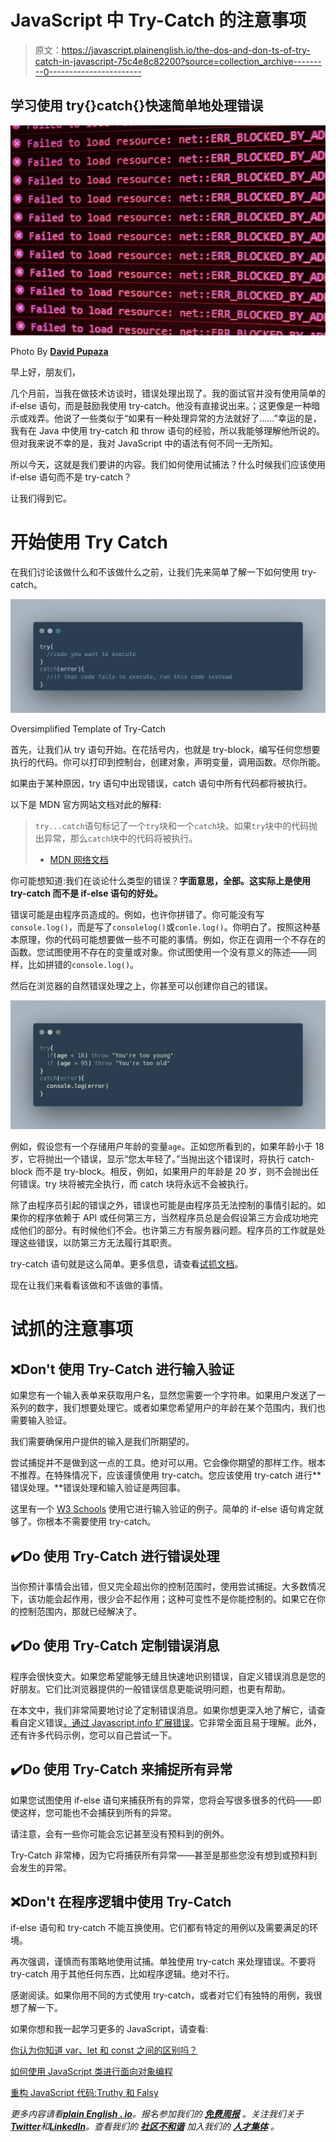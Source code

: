 # JavaScript 中 Try-Catch 的注意事项

> 原文：<https://javascript.plainenglish.io/the-dos-and-don-ts-of-try-catch-in-javascript-75c4e8c82200?source=collection_archive---------0----------------------->

## 学习使用 try{}catch{}快速简单地处理错误

![](img/f5ace298314e4615ec0107645c71ae87.png)

Photo By [**David Pupaza**](https://www.instagram.com/davijd1/)

早上好，朋友们，

几个月前，当我在做技术访谈时，错误处理出现了。我的面试官并没有使用简单的 if-else 语句，而是鼓励我使用 try-catch。他没有直接说出来。；这更像是一种暗示或戏弄。他说了一些类似于“如果有一种处理异常的方法就好了……”幸运的是，我有在 Java 中使用 try-catch 和 throw 语句的经验，所以我能够理解他所说的。但对我来说不幸的是，我对 JavaScript 中的语法有何不同一无所知。

所以今天，这就是我们要讲的内容。我们如何使用试捕法？什么时候我们应该使用 if-else 语句而不是 try-catch？

让我们得到它。

# 开始使用 Try Catch

在我们讨论该做什么和不该做什么之前，让我们先来简单了解一下如何使用 try-catch。

![](img/c7a0815bcf3eb22381a3365243f1e5e4.png)

Oversimplified Template of Try-Catch

首先，让我们从 try 语句开始。在花括号内，也就是 try-block，编写任何您想要执行的代码。你可以打印到控制台，创建对象，声明变量，调用函数。尽你所能。

如果由于某种原因，try 语句中出现错误，catch 语句中所有代码都将被执行。

以下是 MDN 官方网站文档对此的解释:

> `try...catch`语句标记了一个`try`块和一个`catch`块。如果`try`块中的代码抛出异常，那么`catch`块中的代码将被执行。
> 
> - [MDN 网络文档](https://developer.mozilla.org/en-US/docs/Web/JavaScript/Reference/Statements/try...catch)

你可能想知道:我们在谈论什么类型的错误？**字面意思，全部。这实际上是使用 try-catch 而不是 if-else 语句的好处。**

错误可能是由程序员造成的。例如，也许你拼错了。你可能没有写`console.log()`，而是写了`consolelog()`或`conle.log()`。你明白了。按照这种基本原理，你的代码可能想要做一些不可能的事情。例如，你正在调用一个不存在的函数。您试图使用不存在的变量或对象。你试图使用一个没有意义的陈述——同样，比如拼错的`console.log()`。

然后在浏览器的自然错误处理之上，你甚至可以创建你自己的错误。

![](img/f3b264a287d150e91d2ec55f185ef3f8.png)

例如，假设您有一个存储用户年龄的变量`age`。正如您所看到的，如果年龄小于 18 岁，它将抛出一个错误，显示“您太年轻了。”当抛出这个错误时，将执行 catch-block 而不是 try-block。相反，例如，如果用户的年龄是 20 岁，则不会抛出任何错误。try 块将被完全执行，而 catch 块将永远不会被执行。

除了由程序员引起的错误之外，错误也可能是由程序员无法控制的事情引起的。如果你的程序依赖于 API 或任何第三方，当然程序员总是会假设第三方会成功地完成他们的部分。有时候他们不会。也许第三方有服务器问题。程序员的工作就是处理这些错误，以防第三方无法履行其职责。

try-catch 语句就是这么简单。更多信息，请查看[试抓文档](https://developer.mozilla.org/en-US/docs/Web/JavaScript/Reference/Statements/try...catch)。

现在让我们来看看该做和不该做的事情。

# 试抓的注意事项

## ❌Don't 使用 Try-Catch 进行输入验证

如果您有一个输入表单来获取用户名，显然您需要一个字符串。如果用户发送了一系列的数字，我们想要处理它。或者如果您希望用户的年龄在某个范围内，我们也需要输入验证。

我们需要确保用户提供的输入是我们所期望的。

尝试捕捉并不是做到这一点的工具。绝对可以用。它会像你期望的那样工作。根本不推荐。在特殊情况下，应该谨慎使用 try-catch。您应该使用 try-catch 进行**错误处理。**错误处理和输入验证是两回事。

这里有一个 [W3 Schools](https://www.w3schools.com/jsref/tryit.asp?filename=tryjsref_state_throw_error) 使用它进行输入验证的例子。简单的 if-else 语句肯定就够了。你根本不需要使用 try-catch。

## ✔️Do 使用 Try-Catch 进行错误处理

当你预计事情会出错，但又完全超出你的控制范围时，使用尝试捕捉。大多数情况下，该功能会起作用，很少会不起作用；这种可变性不是你能控制的。如果它在你的控制范围内，那就已经解决了。

## ✔️Do 使用 Try-Catch 定制错误消息

程序会很快变大。如果您希望能够无缝且快速地识别错误，自定义错误消息是您的好朋友。它们比浏览器提供的一般错误信息更能说明问题，也更有帮助。

在本文中，我们非常简要地讨论了定制错误消息。如果你想更深入地了解它，请查看自定义错误[，通过 Javascript.info 扩展错误](https://javascript.info/custom-errors)。它非常全面且易于理解。此外，还有许多代码示例，您可以自己尝试一下。

## ✔️Do 使用 Try-Catch 来捕捉所有异常

如果您试图使用 if-else 语句来捕获所有的异常，您将会写很多很多的代码——即使这样，您可能也不会捕获到所有的异常。

请注意，会有一些你可能会忘记甚至没有预料到的例外。

Try-Catch 非常棒，因为它将捕获所有异常——甚至是那些您没有想到或预料到会发生的异常。

## ❌Don't 在程序逻辑中使用 Try-Catch

if-else 语句和 try-catch 不能互换使用。它们都有特定的用例以及需要满足的环境。

再次强调，谨慎而有策略地使用试捕。单独使用 try-catch 来处理错误。不要将 try-catch 用于其他任何东西，比如程序逻辑。绝对不行。

感谢阅读。如果你用不同的方式使用 try-catch，或者对它们有独特的用例，我很想了解一下。

如果你想和我一起学习更多的 JavaScript，请查看:

[你认为你知道 var、let 和 const 之间的区别吗？](/you-think-you-know-the-difference-between-var-let-and-const-b55b638529fc)

[如何使用 JavaScript 类进行面向对象编程](/how-to-use-javascript-classes-for-object-oriented-programming-8f300d5f71a5)

[重构 JavaScript 代码:Truthy 和 Falsy](https://medium.com/@kyledeguzmanx/refactoring-javascript-code-truthy-and-falsy-f176a834a080)

*更多内容请看*[***plain English . io***](https://plainenglish.io/)*。报名参加我们的* [***免费周报***](http://newsletter.plainenglish.io/) *。关注我们关于*[***Twitter***](https://twitter.com/inPlainEngHQ)*和*[***LinkedIn***](https://www.linkedin.com/company/inplainenglish/)*。查看我们的* [***社区不和谐***](https://discord.gg/GtDtUAvyhW) *加入我们的* [***人才集体***](https://inplainenglish.pallet.com/talent/welcome) *。*